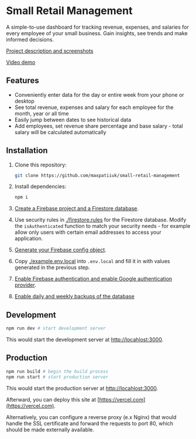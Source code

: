 # Small Retail Management

A simple-to-use dashboard for tracking revenue, expenses, and salaries for every
employee of your small business. Gain insights, see trends and make informed
decisions.

[Project description and screenshots](https://max.patii.uk/projects/small-retail-management)

[Video demo](https://www.youtube.com/watch?v=NjbcGXO9c3g)

## Features

- Conveniently enter data for the day or entire week from your phone or desktop
- See total revenue, expenses and salary for each employee for the month, year
  or all time
- Easily jump between dates to see historical data
- Add employees, set revenue share percentage and base salary - total salary
  will be calculated automatically

## Installation

1. Clone this repository:

   ```sh
   git clone https://github.com/maxpatiiuk/small-retail-management
   ```

2. Install dependencies:

   ```sh
   npm i
   ```

3. [Create a Firebase project and a Firestore database](https://firebase.google.com/docs/firestore/quickstart?hl=en&authuser=0).

4. Use security rules in [./firestore.rules](./firestore.rules) for the
   Firestore database. Modify the `isAuthenticated` function to match your
   security needs - for example allow only users with certain email addresses to
   access your application.

5. [Generate your Firebase config object](https://firebase.google.com/docs/web/learn-more?authuser=0#config-object).

6. Copy [./example.env.local](./example.env.local) into `.env.local` and fill it
   in with values generated in the previous step.

7. [Enable Firebase authentication and enable Google authentication provider](https://firebase.google.com/docs/auth/web/google-signin?authuser=0&hl=en#before_you_begin).

8. [Enable daily and weekly backups of the database](https://firebase.google.com/docs/firestore/backups)

## Development

```zsh
npm run dev # start development server
```

This would start the development server at
[http://locahlost:3000](http://locahlost:3000).

## Production

```zsh
npm run build # begin the build process
npm run start # start production server
```

This would start the production server at
[http://locahlost:3000](http://locahlost:3000).

Afterward, you can deploy this site at [https://vercel.com](https://vercel.com).

Alternatively, you can configure a reverse proxy (e.x Nginx) that would handle
the SSL certificate and forward the requests to port 80, which should be made
externally available.
